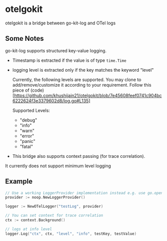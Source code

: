 # otelgokit
otelgokit is a bridge between go-kit-log and OTel logs


## Some Notes 
go-kit-log supports structured key-value logging.

- Timestamp is extracted if the value is of type `time.Time`
- logging level is extracted only if the key matches the keyword "level"

    Currently, the following levels are supported. You may clone to add/remove/customize it according to your requirement. Follow this piece of (code)[https://github.com/khushijain21/otelgokit/blob/7e45608feef0741c904bc6222624f3e3379602d8/log.go#L135] 

    Supported Levels:
    - "debug"
    - "info"
    - "warn"
    - "error"
    - "panic"
    - "fatal"
- This bridge also supports context passing (for trace correlation). 

It currently does not support minimum level logging
## Example

```go
// Use a working LoggerProvider implementation instead e.g. use go.opentelemetry.io/otel/sdk/log.
provider := noop.NewLoggerProvider()

logger := NewOTelLogger("testLog", provider)

// You can set context for trace correlation 
ctx := context.Background()

// logs at info level
logger.Log("ctx", ctx, "level", "info", testKey, testValue)  

```
